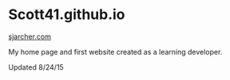 Scott41.github.io
=================
<a href="http://sjarcher.com">sjarcher.com</a><br>

My home page and first website created as a learning developer.

Updated 8/24/15
